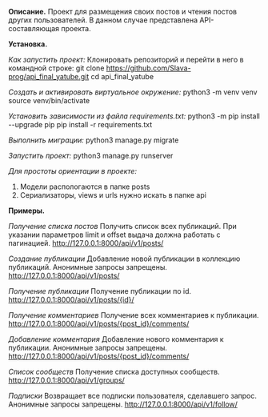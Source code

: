 **Описание.**
Проект для размещения своих постов и чтения постов других пользователей. 
В данном случае представлена API-составляющая проекта.

**Установка.**

*Как запустить проект:*
Клонировать репозиторий и перейти в него в командной строке:
git clone https://github.com/Slava-prog/api_final_yatube.git
cd api_final_yatube

*Cоздать и активировать виртуальное окружение:*
python3 -m venv venv
source venv/bin/activate

*Установить зависимости из файла requirements.txt:*
python3 -m pip install --upgrade pip
pip install -r requirements.txt

*Выполнить миграции:*
python3 manage.py migrate

*Запустить проект:*
python3 manage.py runserver

*Для простоты ориентации в проекте:*
1. Модели распологаются в папке posts
2. Сериализаторы, views и  urls нужно искать в папке api

**Примеры.**

*Получение списка постов*
Получить список всех публикаций. При указании параметров limit и offset выдача должна работать с пагинацией.
http://127.0.0.1:8000/api/v1/posts/

*Создание публикации*
Добавление новой публикации в коллекцию публикаций. Анонимные запросы запрещены.
http://127.0.0.1:8000/api/v1/posts/

*Получение публикации*
Получение публикации по id.
http://127.0.0.1:8000/api/v1/posts/{id}/

*Получение комментариев*
Получение всех комментариев к публикации.
http://127.0.0.1:8000/api/v1/posts/{post_id}/comments/

*Добавление комментария*
Добавление нового комментария к публикации. Анонимные запросы запрещены.
http://127.0.0.1:8000/api/v1/posts/{post_id}/comments/

*Список сообществ*
Получение списка доступных сообществ.
http://127.0.0.1:8000/api/v1/groups/

*Подписки*
Возвращает все подписки пользователя, сделавшего запрос. Анонимные запросы запрещены.
http://127.0.0.1:8000/api/v1/follow/
